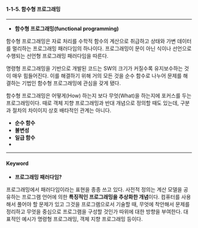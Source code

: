 #### 1-1-5. 함수형 프로그래밍

<hr>

- **함수형 프로그래밍(functional programming)**

함수형 프로그래밍은 자료 처리를 수학적 함수의 계산으로 취급하고 상태와 가변 데이터를 멀리하는 프로그래밍 패러다임의 하나이다.
프로그래밍이 문이 아닌 식이나 선언으로 수행되는 선언형 프로그래밍 패러다임을 따른다.

명령형 프로그래밍을 기반으로 개발된 코드는 SW의 크기가 커질수록 유지보수하는 것이 매우 힘들어진다.
이를 해결하기 위해 거의 모든 것을 순수 함수로 나누어 문제를 해결하는 기법인 함수형 프로그래밍에 관심을 갖게 됐다.

함수형 프로그래밍은 어떻게(How) 하는지 보다 무엇(What)을 하는지에 포커스를 두는 프로그래밍이다.
때로 객체 지향 프로그래밍과 반대 개념으로 정의할 때도 있는데, 구분과 절차의 차이이지 상호 배타적인 관계는 아니다.

- **순수 함수**
- **불변성**
- **일급 함수**
- 



<hr>

#### Keyword

- **프로그래밍 패러다임?**

프로그래밍에서 패러다임이라는 표현을 종종 쓰고 있다. 
사전적 정의는 계산 모델을 공유하는 프로그램 언어에 의한 **특징적인 프로그래밍을 추상화한 개념**이다.
컴퓨터를 사용해서 풀어야 할 문제가 있고 그것을 프로그램으로서 기술할 때, 무엇에 착안해서 문제를 정리하고
무엇을 중심으로 프로그램을 구성할 것인가 따위에 대한 방향을 부여한다.
대표적인 예시가 명령형 프로그래밍, 객체 지향 프로그래밍 등이다.
